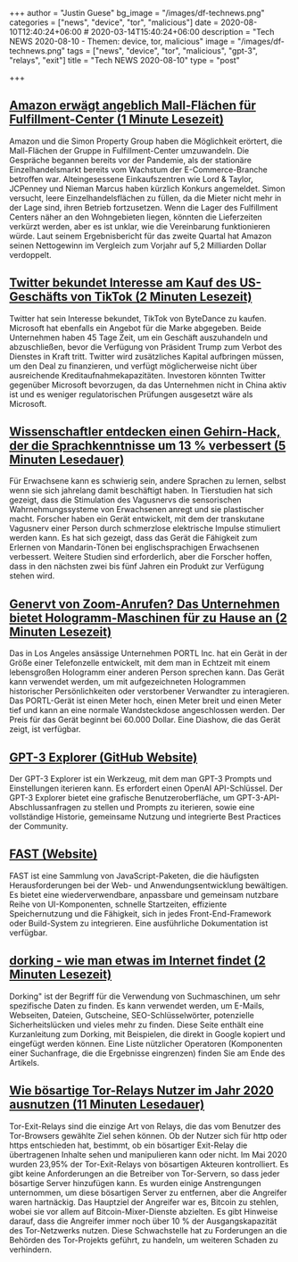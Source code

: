 +++
author = "Justin Guese"
bg_image = "/images/df-technews.png"
categories = ["news", "device", "tor", "malicious"]
date = 2020-08-10T12:40:24+06:00 # 2020-03-14T15:40:24+06:00
description = "Tech NEWS 2020-08-10 - Themen: device, tor, malicious"
image = "/images/df-technews.png"
tags = ["news", "device", "tor", "malicious", "gpt-3", "relays", "exit"]
title = "Tech NEWS 2020-08-10"
type = "post"

+++

## [Amazon erwägt angeblich Mall-Flächen für Fulfillment-Center (1 Minute Lesezeit)](https://www.theverge.com/2020/8/9/21361004/amazon-simon-mall-fulfillment-warehouse-retail-ecommerce/1/01000173d7d748f2-caf1827c-7acf-4599-b0c9-6d0f284b9b0c-000000/WCmY4AgzhKWdjZXD85u4_9ol8qcYEsA_5kzgblW8nZU=153)

 Amazon und die Simon Property Group haben die Möglichkeit erörtert, die Mall-Flächen der Gruppe in Fulfillment-Center umzuwandeln. Die Gespräche begannen bereits vor der Pandemie, als der stationäre Einzelhandelsmarkt bereits vom Wachstum der E-Commerce-Branche betroffen war. Alteingesessene Einkaufszentren wie Lord & Taylor, JCPenney und Nieman Marcus haben kürzlich Konkurs angemeldet. Simon versucht, leere Einzelhandelsflächen zu füllen, da die Mieter nicht mehr in der Lage sind, ihren Betrieb fortzusetzen. Wenn die Lager des Fulfillment Centers näher an den Wohngebieten liegen, könnten die Lieferzeiten verkürzt werden, aber es ist unklar, wie die Vereinbarung funktionieren würde. Laut seinem Ergebnisbericht für das zweite Quartal hat Amazon seinen Nettogewinn im Vergleich zum Vorjahr auf 5,2 Milliarden Dollar verdoppelt.

## [Twitter bekundet Interesse am Kauf des US-Geschäfts von TikTok (2 Minuten Lesezeit)](https://www.reuters.com/article/us-tiktok-m-a-twitter/twitter-expressed-interest-in-buying-tiktoks-u-s-operations-idUSKCN2540ZG/1/01000173d7d748f2-caf1827c-7acf-4599-b0c9-6d0f284b9b0c-000000/52MF7JHARBeaGSJjTaarwQKdENag6EiEXZQYt0zLgbY=153)

 Twitter hat sein Interesse bekundet, TikTok von ByteDance zu kaufen. Microsoft hat ebenfalls ein Angebot für die Marke abgegeben. Beide Unternehmen haben 45 Tage Zeit, um ein Geschäft auszuhandeln und abzuschließen, bevor die Verfügung von Präsident Trump zum Verbot des Dienstes in Kraft tritt. Twitter wird zusätzliches Kapital aufbringen müssen, um den Deal zu finanzieren, und verfügt möglicherweise nicht über ausreichende Kreditaufnahmekapazitäten. Investoren könnten Twitter gegenüber Microsoft bevorzugen, da das Unternehmen nicht in China aktiv ist und es weniger regulatorischen Prüfungen ausgesetzt wäre als Microsoft.

## [Wissenschaftler entdecken einen Gehirn-Hack, der die Sprachkenntnisse um 13 % verbessert (5 Minuten Lesedauer)](https://www.inverse.com/innovation/neural-stimulation-language-device/1/01000173d7d748f2-caf1827c-7acf-4599-b0c9-6d0f284b9b0c-000000/nEJbERp1Bu25_fgPfdi6BccLaOL_eUR-BBUAfh28vJY=153)

 Für Erwachsene kann es schwierig sein, andere Sprachen zu lernen, selbst wenn sie sich jahrelang damit beschäftigt haben. In Tierstudien hat sich gezeigt, dass die Stimulation des Vagusnervs die sensorischen Wahrnehmungssysteme von Erwachsenen anregt und sie plastischer macht. Forscher haben ein Gerät entwickelt, mit dem der transkutane Vagusnerv einer Person durch schmerzlose elektrische Impulse stimuliert werden kann. Es hat sich gezeigt, dass das Gerät die Fähigkeit zum Erlernen von Mandarin-Tönen bei englischsprachigen Erwachsenen verbessert. Weitere Studien sind erforderlich, aber die Forscher hoffen, dass in den nächsten zwei bis fünf Jahren ein Produkt zur Verfügung stehen wird.

## [Genervt von Zoom-Anrufen? Das Unternehmen bietet Hologramm-Maschinen für zu Hause an (2 Minuten Lesezeit)](https://www.reuters.com/article/us-tech-hologram-idUSKCN2531D5/1/01000173d7d748f2-caf1827c-7acf-4599-b0c9-6d0f284b9b0c-000000/G2ixZ4bDTfWlPicsJl0BtZFsnxORK1vOI7nI64If1PU=153)

 Das in Los Angeles ansässige Unternehmen PORTL Inc. hat ein Gerät in der Größe einer Telefonzelle entwickelt, mit dem man in Echtzeit mit einem lebensgroßen Hologramm einer anderen Person sprechen kann. Das Gerät kann verwendet werden, um mit aufgezeichneten Hologrammen historischer Persönlichkeiten oder verstorbener Verwandter zu interagieren. Das PORTL-Gerät ist einen Meter hoch, einen Meter breit und einen Meter tief und kann an eine normale Wandsteckdose angeschlossen werden. Der Preis für das Gerät beginnt bei 60.000 Dollar. Eine Diashow, die das Gerät zeigt, ist verfügbar.

## [GPT-3 Explorer (GitHub Website)](https://belay-labs.github.io/gpt-explorer/introducing-gpt-explorer/1/01000173d7d748f2-caf1827c-7acf-4599-b0c9-6d0f284b9b0c-000000/eYE8CmkNVPh_t1x5wBh5Uq2wlf1ifpz0czc_Ky1jrr8=153)

 Der GPT-3 Explorer ist ein Werkzeug, mit dem man GPT-3 Prompts und Einstellungen iterieren kann. Es erfordert einen OpenAI API-Schlüssel. Der GPT-3 Explorer bietet eine grafische Benutzeroberfläche, um GPT-3-API-Abschlussanfragen zu stellen und Prompts zu iterieren, sowie eine vollständige Historie, gemeinsame Nutzung und integrierte Best Practices der Community.

## [FAST (Website)](https://www.fast.design/docs/introduction//1/01000173d7d748f2-caf1827c-7acf-4599-b0c9-6d0f284b9b0c-000000/IDkg-GtgOyf1ivhEStKhKgC0EJi-LFqJEuMAcxQTdwQ=153)

 FAST ist eine Sammlung von JavaScript-Paketen, die die häufigsten Herausforderungen bei der Web- und Anwendungsentwicklung bewältigen. Es bietet eine wiederverwendbare, anpassbare und gemeinsam nutzbare Reihe von UI-Komponenten, schnelle Startzeiten, effiziente Speichernutzung und die Fähigkeit, sich in jedes Front-End-Framework oder Build-System zu integrieren. Eine ausführliche Dokumentation ist verfügbar.

## [dorking - wie man etwas im Internet findet (2 Minuten Lesezeit)](https://www.alec.fyi/dorking-how-to-find-anything-on-the-internet.html/1/01000173d7d748f2-caf1827c-7acf-4599-b0c9-6d0f284b9b0c-000000/Z8GV1TY5DCF8a8Pxxga_EcD96GnZJhmB0NTYB_4PCp0=153)

 Dorking" ist der Begriff für die Verwendung von Suchmaschinen, um sehr spezifische Daten zu finden. Es kann verwendet werden, um E-Mails, Webseiten, Dateien, Gutscheine, SEO-Schlüsselwörter, potenzielle Sicherheitslücken und vieles mehr zu finden. Diese Seite enthält eine Kurzanleitung zum Dorking, mit Beispielen, die direkt in Google kopiert und eingefügt werden können. Eine Liste nützlicher Operatoren (Komponenten einer Suchanfrage, die die Ergebnisse eingrenzen) finden Sie am Ende des Artikels.

## [Wie bösartige Tor-Relays Nutzer im Jahr 2020 ausnutzen (11 Minuten Lesedauer)](https://medium.com/@nusenu/how-malicious-tor-relays-are-exploiting-users-in-2020-part-i-1097575c0cac/1/01000173d7d748f2-caf1827c-7acf-4599-b0c9-6d0f284b9b0c-000000/guDqtcrjjlV2o52oS9UAVnjNp8EKYzKa3LkOdWLN7OU=153)

 Tor-Exit-Relays sind die einzige Art von Relays, die das vom Benutzer des Tor-Browsers gewählte Ziel sehen können. Ob der Nutzer sich für http oder https entschieden hat, bestimmt, ob ein bösartiger Exit-Relay die übertragenen Inhalte sehen und manipulieren kann oder nicht. Im Mai 2020 wurden 23,95% der Tor-Exit-Relays von bösartigen Akteuren kontrolliert. Es gibt keine Anforderungen an die Betreiber von Tor-Servern, so dass jeder bösartige Server hinzufügen kann. Es wurden einige Anstrengungen unternommen, um diese bösartigen Server zu entfernen, aber die Angreifer waren hartnäckig. Das Hauptziel der Angreifer war es, Bitcoin zu stehlen, wobei sie vor allem auf Bitcoin-Mixer-Dienste abzielten. Es gibt Hinweise darauf, dass die Angreifer immer noch über 10 % der Ausgangskapazität des Tor-Netzwerks nutzen. Diese Schwachstelle hat zu Forderungen an die Behörden des Tor-Projekts geführt, zu handeln, um weiteren Schaden zu verhindern.


